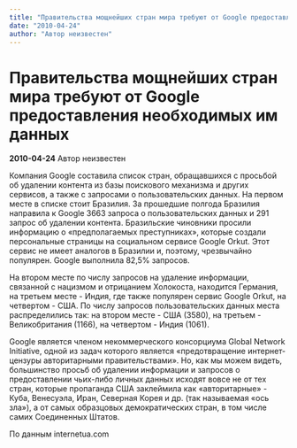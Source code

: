 ```yaml
---
title: "Правительства мощнейших стран мира требуют от Google предоставления необходимых им данных"
date: "2010-04-24"
author: "Автор неизвестен"
---
```


# Правительства мощнейших стран мира требуют от Google предоставления необходимых им данных

**2010-04-24** Автор неизвестен

Компания Google составила список стран, обращавшихся с просьбой об удалении контента из базы поискового механизма и других сервисов, а также с запросами о пользовательских данных. На первом месте в списке стоит Бразилия. За прошедшие полгода Бразилия направила к Google 3663 запроса о пользовательских данных и 291 запрос об удалении контента. Бразильские чиновники просили информацию о «предполагаемых преступниках», которые создали персональные страницы на социальном сервисе Google Orkut. Этот сервис не имеет аналогов в Бразилии и, поэтому, чрезвычайно популярен. Google выполнила 82,5% запросов.

На втором месте по числу запросов на удаление информации, связанной с нацизмом и отрицанием Холокоста, находится Германия, на третьем месте - Индия, где также популярен сервис Google Orkut, на четвертом - США. По числу запросов пользовательских данных места распределились так: на втором месте - США (3580), на третьем - Великобритания (1166), на четвертом - Индия (1061).

Google является членом некоммерческого консорциума Global Network Initiative, одной из задач которого является «предотвращение интернет-цензуры авторитарными правительствами». Но, как мы можем видеть, большинство просьб об удалении информации и запросов о предоставлении чьих-либо личных данных исходят вовсе не от тех стран, которые пропаганда США заклеймила как «авторитарные» - Куба, Венесуэла, Иран, Северная Корея и др. (так называемая «ось зла»), а от самых образцовых демократических стран, в том числе самих Соединенных Штатов.

По данным internetua.com